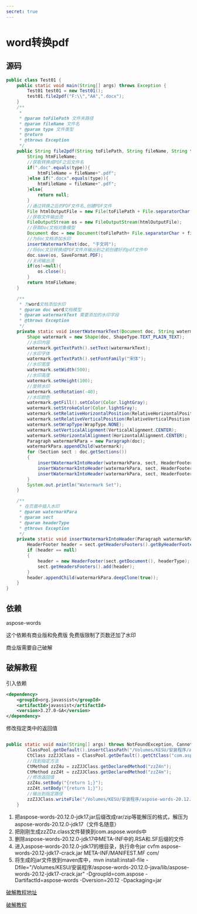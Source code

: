 ```yaml
---
secret: true
---
```

# word转换pdf

## 源码

```java
public class Test01 {
    public static void main(String[] args) throws Exception {
        Test01 test01 = new Test01();
        test01.file2pdf("F:\\","AA",".docx");
    }
    /**
     *
     * @param toFilePath 文件夹路径
     * @param fileName 文件名
     * @param type 文件类型
     * @return
     * @throws Exception
     */
    public String file2pdf(String toFilePath, String fileName, String type ) throws Exception {
        String htmFileName;
        //获取转换成PDF之后文件名
        if(".doc".equals(type)){
            htmFileName = fileName+".pdf";
        }else if(".docx".equals(type)){
            htmFileName = fileName+".pdf";
        }else{
            return null;
        }
        //通过转换之后的PDF文件名,创建PDF文件
        File htmlOutputFile = new File(toFilePath + File.separatorChar + htmFileName);
        //获取文件输出流
        FileOutputStream os = new FileOutputStream(htmlOutputFile);
        //获取Doc文档对象模型
        Document doc = new Document(toFilePath+ File.separatorChar + fileName+type);
        //为doc文档添加水印
        insertWatermarkText(doc, "于文珂");
        //将doc文旦转换成PDF文件并输出到之前创建好的pdf文件中
        doc.save(os, SaveFormat.PDF);
        //关闭输出流
        if(os!=null){
            os.close();
        }
        return htmFileName;
    }

    /**
     * 为word文档添加水印
     * @param doc word文档模型
     * @param watermarkText 需要添加的水印字段
     * @throws Exception
     */
    private static void insertWatermarkText(Document doc, String watermarkText) throws Exception {
        Shape watermark = new Shape(doc, ShapeType.TEXT_PLAIN_TEXT);
        //水印内容
        watermark.getTextPath().setText(watermarkText);
        //水印字体
        watermark.getTextPath().setFontFamily("宋体");
        //水印宽度
        watermark.setWidth(500);
        //水印高度
        watermark.setHeight(100);
        //旋转水印
        watermark.setRotation(-40);
        //水印颜色
        watermark.getFill().setColor(Color.lightGray);
        watermark.setStrokeColor(Color.lightGray);
        watermark.setRelativeHorizontalPosition(RelativeHorizontalPosition.PAGE);
        watermark.setRelativeVerticalPosition(RelativeVerticalPosition.PAGE);
        watermark.setWrapType(WrapType.NONE);
        watermark.setVerticalAlignment(VerticalAlignment.CENTER);
        watermark.setHorizontalAlignment(HorizontalAlignment.CENTER);
        Paragraph watermarkPara = new Paragraph(doc);
        watermarkPara.appendChild(watermark);
        for (Section sect : doc.getSections())
        {
            insertWatermarkIntoHeader(watermarkPara, sect, HeaderFooterType.HEADER_PRIMARY);
            insertWatermarkIntoHeader(watermarkPara, sect, HeaderFooterType.HEADER_FIRST);
            insertWatermarkIntoHeader(watermarkPara, sect, HeaderFooterType.HEADER_EVEN);
        }
        System.out.println("Watermark Set");
    }

    /**
     * 在页眉中插入水印
     * @param watermarkPara
     * @param sect
     * @param headerType
     * @throws Exception
     */
    private static void insertWatermarkIntoHeader(Paragraph watermarkPara, Section sect, int headerType) throws Exception{
        HeaderFooter header = sect.getHeadersFooters().getByHeaderFooterType(headerType);
        if (header == null)
        {
            header = new HeaderFooter(sect.getDocument(), headerType);
            sect.getHeadersFooters().add(header);
        }
        header.appendChild(watermarkPara.deepClone(true));
    }
}
```

## 依赖

 aspose-words 

这个依赖有商业版和免费版  免费版限制了页数还加了水印

商业版需要自己破解  

## 破解教程

引入依赖

```xml
<dependency>
    <groupId>org.javassist</groupId>
    <artifactId>javassist</artifactId>
    <version>3.27.0-GA</version>
</dependency>
```

 修改指定类中的返回值 

```java

public static void main(String[] args) throws NotFoundException, CannotCompileException, IOException {
		ClassPool.getDefault().insertClassPath("/Volumes/KESU/安装程序/aspose-words-20.12.0-java/lib/aspose-words-20.12.0-jdk17.jar");
		CtClass zzZJJClass = ClassPool.getDefault().getCtClass("com.aspose.words.zzZDZ");//找到指定类
        //找到指定方法
		CtMethod zzZ4u = zzZJJClass.getDeclaredMethod("zzZ4n");
		CtMethod zzZ4t = zzZJJClass.getDeclaredMethod("zzZ4m");
        //修改返回值
		zzZ4u.setBody("{return 1;}");
		zzZ4t.setBody("{return 1;}");
        //输出到指定路径
		zzZJJClass.writeFile("/Volumes/KESU/安装程序/aspose-words-20.12.0-java/");
	}
```

1. 把aspose-words-20.12.0-jdk17.jar后缀改成rar/zip等能解压的格式，解压为aspose-words-20.12.0-jdk17（文件名随意）
2. 把刚刚生成zzZDz.class文件替换到com.aspose.words中
3. 删除aspose-words-20.12.0-jdk17中META-INF中的.RSA和.SF后缀的文件
4. 进入aspose-words-20.12.0-jdk17的根目录，执行命令jar cvfm aspose-words-20.12-jdk17-crack.jar META-INF/MANIFEST.MF com/ 
5. 将生成的jar文件放到maven库中，mvn install:install-file -Dfile="/Volumes/KESU/安装程序/aspose-words-20.12.0-java/lib/aspose-words-20.12-jdk17-crack.jar" -DgroupId=com.aspose -DartifactId=aspose-words -Dversion=20.12 -Dpackaging=jar



[破解教程地址](https://www.jianshu.com/p/5a90d17852ce)

[破解教程](https://blog.csdn.net/qq_24084605/article/details/116012644)

